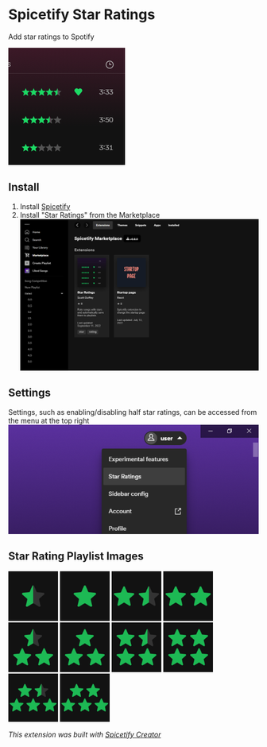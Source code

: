 # Spicetify Star Ratings
Add star ratings to Spotify

![banner](/imgs/preview.png)

## Install

1. Install [Spicetify](https://spicetify.app)
2. Install "Star Ratings" from the Marketplace
   ![Install](imgs/install.png)

## Settings

Settings, such as enabling/disabling half star ratings, can be accessed from the menu at the top right
![Settings](imgs/settings.png)

## Star Rating Playlist Images

<img src="imgs/0.5star.jpg" width="100px" alt="0.5 Star Rating">
<img src="imgs/1star.jpg" width="100px" alt="1 Star Rating">
<img src="imgs/1.5star.jpg" width="100px" alt="1.5 Star Rating">
<img src="imgs/2star.jpg" width="100px" alt="2 Star Rating">
<img src="imgs/2.5star.jpg" width="100px" alt="2.5 Star Rating">
<img src="imgs/3star.jpg" width="100px" alt="3 Star Rating">
<img src="imgs/3.5star.jpg" width="100px" alt="3.5 Star Rating">
<img src="imgs/4star.jpg" width="100px" alt="4 Star Rating">
<img src="imgs/4.5star.jpg" width="100px" alt="4.5 Star Rating">
<img src="imgs/5star.jpg" width="100px" alt="5 Star Rating">

<br>

*This extension was built with [Spicetify Creator](https://github.com/spicetify/spicetify-creator)*